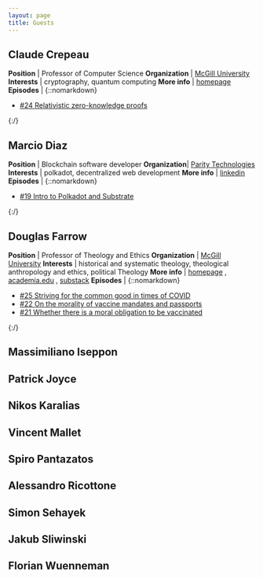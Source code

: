 ```yaml
---
layout: page
title: Guests 
---
```


## Claude Crepeau

**Position** | Professor of Computer Science
**Organization** | [McGill University](https://www.mcgill.ca/)
**Interests** | cryptography, quantum computing
**More info** | [homepage](https://www.cs.mcgill.ca/~crepeau/index_en.html)
**Episodes** | {::nomarkdown}<ul><li><a href="https://thepearreview.com/relativistic-zero-knowledge-proofs.html">#24 Relativistic zero-knowledge proofs</a></li></ul>{:/}


## Marcio Diaz

**Position** | Blockchain software developer
**Organization**|  [Parity Technologies](https://www.parity.io/)
**Interests** | polkadot, decentralized web development
**More info** | [linkedin](https://www.linkedin.com/in/marciodiaz/)
**Episodes** | {::nomarkdown}<ul><li><a href="https://www.youtube.com/watch?v=e0oZRmzFSmQ">#19 Intro to Polkadot and Substrate</a></li></ul>{:/}


## Douglas Farrow

**Position** | Professor of Theology and Ethics
**Organization** | [McGill University](https://www.mcgill.ca/)
**Interests** | historical and systematic theology, theological anthropology and ethics, political Theology 
**More info** | [homepage](https://www.mcgill.ca/religiousstudies/douglas-farrow) , [academia.edu](https://douglasfarrow.academia.edu) , [substack](https://douglasfarrow.substack.com/?utm_source=substack&utm_medium=web&utm_campaign=substack_profile)
**Episodes** | {::nomarkdown}<ul><li><a href="https://www.youtube.com/watch?v=01ZK7ZNipk0">#25 Striving for the common good in times of COVID</a></li><li><a href="https://www.youtube.com/watch?v=0WIosJFlzQo">#22 On the morality of vaccine mandates and passports</a></li><li><a href="https://www.youtube.com/watch?v=0WIosJFlzQo">#21 Whether there is a moral obligation to be vaccinated</a></li></ul>{:/}


## Massimiliano Iseppon

## Patrick Joyce

## Nikos Karalias

## Vincent Mallet

## Spiro Pantazatos

## Alessandro Ricottone

## Simon Sehayek

## Jakub Sliwinski

## Florian Wuenneman






